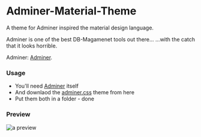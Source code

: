 # Adminer-Material-Theme

A theme for Adminer inspired the material design language.

Adminer is one of the best DB-Magamenet tools out there...
...with the catch that it looks horrible.


Adminer: [Adminer](https://www.adminer.org/).


### Usage
* You'll need [Adminer](https://www.adminer.org/) itself
* And downlaod the [adminer.css](https://github.com/arcs-/Adminer-Material-Theme/archive/master.zip) theme from here
* Put them both in a folder - done


### Preview
<img src="http://stillhart.biz/project/adminer/preview.png" alt="a preview"/>
